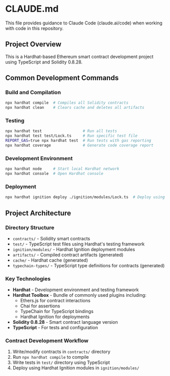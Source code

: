 # CLAUDE.md

This file provides guidance to Claude Code (claude.ai/code) when working with code in this repository.

## Project Overview

This is a Hardhat-based Ethereum smart contract development project using TypeScript and Solidity 0.8.28.

## Common Development Commands

### Build and Compilation
```bash
npx hardhat compile  # Compiles all Solidity contracts
npx hardhat clean    # Clears cache and deletes all artifacts
```

### Testing
```bash
npx hardhat test                  # Run all tests
npx hardhat test test/Lock.ts     # Run specific test file
REPORT_GAS=true npx hardhat test  # Run tests with gas reporting
npx hardhat coverage              # Generate code coverage report
```

### Development Environment
```bash
npx hardhat node     # Start local Hardhat network
npx hardhat console  # Open Hardhat console
```

### Deployment
```bash
npx hardhat ignition deploy ./ignition/modules/Lock.ts  # Deploy using Hardhat Ignition
```

## Project Architecture

### Directory Structure
- `contracts/` - Solidity smart contracts
- `test/` - TypeScript test files using Hardhat's testing framework
- `ignition/modules/` - Hardhat Ignition deployment modules
- `artifacts/` - Compiled contract artifacts (generated)
- `cache/` - Hardhat cache (generated)
- `typechain-types/` - TypeScript type definitions for contracts (generated)

### Key Technologies
- **Hardhat** - Development environment and testing framework
- **Hardhat Toolbox** - Bundle of commonly used plugins including:
  - Ethers.js for contract interactions
  - Chai for assertions
  - TypeChain for TypeScript bindings
  - Hardhat Ignition for deployments
- **Solidity 0.8.28** - Smart contract language version
- **TypeScript** - For tests and configuration

### Contract Development Workflow
1. Write/modify contracts in `contracts/` directory
2. Run `npx hardhat compile` to compile
3. Write tests in `test/` directory using TypeScript
4. Deploy using Hardhat Ignition modules in `ignition/modules/`